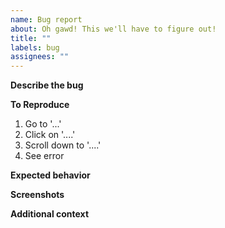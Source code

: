 ```yaml
---
name: Bug report
about: Oh gawd! This we'll have to figure out!
title: ""
labels: bug
assignees: ""
---
```


**Describe the bug**

<!-- A clear and concise description of what the bug is.-->

**To Reproduce**

<!-- Steps to reproduce the behavior: -->

1. Go to '...'
2. Click on '....'
3. Scroll down to '....'
4. See error

**Expected behavior**

<!-- A clear and concise description of what you expected to happen. -->

**Screenshots**

<!-- If applicable, add screenshots to help explain your problem.
Even better, a screencast! -->

**Additional context**

<!-- Add any other context about the problem here. -->
